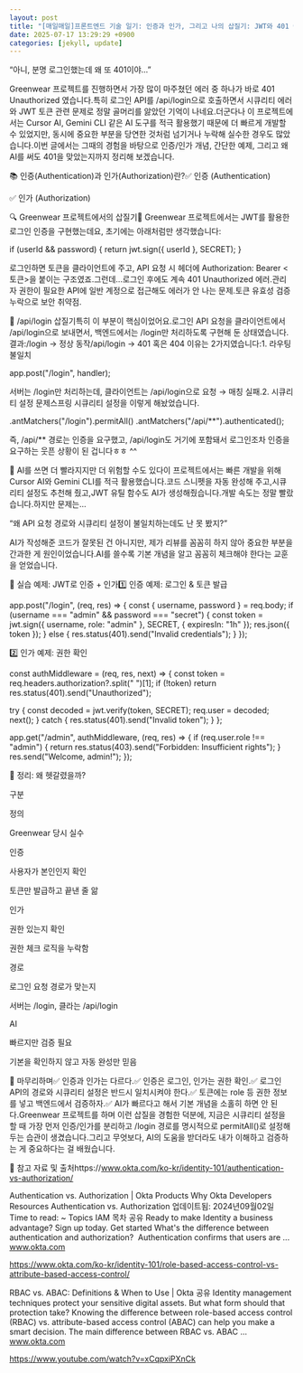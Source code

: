 ```yaml
---
layout: post
title: "️[매일매일]프론트엔드 기술 일기: 인증과 인가, 그리고 나의 삽질기: JWT와 401 에러를 마주하며" 
date: 2025-07-17 13:29:29 +0900
categories: [jekyll, update]
---
```







“아니, 분명 로그인했는데 왜 또 401이야...”




 















Greenwear 프로젝트를 진행하면서 가장 많이 마주쳤던 에러 중 하나가 바로 401 Unauthorized 였습니다.특히 로그인 API를 /api/login으로 호출하면서 시큐리티 에러와 JWT 토큰 관련 문제로 정말 골머리를 앓았던 기억이 나네요.더군다나 이 프로젝트에서는 Cursor AI, Gemini CLI 같은 AI 도구를 적극 활용했기 때문에 더 빠르게 개발할 수 있었지만, 동시에 중요한 부분을 당연한 것처럼 넘기거나 누락해 실수한 경우도 많았습니다.이번 글에서는 그때의 경험을 바탕으로 인증/인가 개념, 간단한 예제, 그리고 왜 AI를 써도 401을 맞았는지까지 정리해 보겠습니다.




 



















 



📚 인증(Authentication)과 인가(Authorization)란?✅ 인증 (Authentication)




 















✅ 인가 (Authorization)




 















🔍 Greenwear 프로젝트에서의 삽질기🌱 Greenwear 프로젝트에서는 JWT를 활용한 로그인 인증을 구현했는데요, 초기에는 아래처럼만 생각했습니다:




 




if (userId && password) {
  return jwt.sign({ userId }, SECRET);
}






 



로그인하면 토큰을 클라이언트에 주고, API 요청 시 헤더에 Authorization: Bearer <토큰>을 붙이는 구조였죠.그런데…로그인 후에도 계속 401 Unauthorized 에러.관리자 권한이 필요한 API에 일반 계정으로 접근해도 에러가 안 나는 문제.토큰 유효성 검증 누락으로 보안 취약점.




 







 



🚨 /api/login 삽질기특히 이 부분이 핵심이었어요.로그인 API 요청을 클라이언트에서 /api/login으로 보내면서, 백엔드에서는 /login만 처리하도록 구현해 둔 상태였습니다.결과:/login → 정상 동작/api/login → 401 혹은 404 이유는 2가지였습니다:1. 라우팅 불일치




 




app.post("/login", handler);






 



서버는 /login만 처리하는데, 클라이언트는 /api/login으로 요청 → 매칭 실패.2. 시큐리티 설정 문제​스프링 시큐리티 설정을 이렇게 해놨었습니다.




 




.antMatchers("/login").permitAll()
.antMatchers("/api/**").authenticated();






 



즉, /api/** 경로는 인증을 요구했고, /api/login도 거기에 포함돼서 로그인조차 인증을 요구하는 웃픈 상황이 된 겁니다ㅎㅎ ^^




 







 



🤖 AI를 쓰면 더 빨라지지만 더 위험할 수도 있다이 프로젝트에서는 빠른 개발을 위해 Cursor AI와 Gemini CLI를 적극 활용했습니다.코드 스니펫을 자동 완성해 주고,시큐리티 설정도 추천해 줬고,JWT 유틸 함수도 AI가 생성해줬습니다.개발 속도는 정말 빨랐습니다.하지만 문제는…




 



“왜 API 요청 경로와 시큐리티 설정이 불일치하는데도 난 못 봤지?”








AI가 작성해준 코드가 잘못된 건 아니지만, 제가 리뷰를 꼼꼼히 하지 않아 중요한 부분을 간과한 게 원인이었습니다.AI를 쓸수록 기본 개념을 알고 꼼꼼히 체크해야 한다는 교훈을 얻었습니다.




 







 



🧪 실습 예제: JWT로 인증 + 인가1️⃣ 인증 예제: 로그인 & 토큰 발급




 




app.post("/login", (req, res) => {
  const { username, password } = req.body;
  if (username === "admin" && password === "secret") {
    const token = jwt.sign({ username, role: "admin" }, SECRET, { expiresIn: "1h" });
    res.json({ token });
  } else {
    res.status(401).send("Invalid credentials");
  }
});






 







 



2️⃣ 인가 예제: 권한 확인




 




const authMiddleware = (req, res, next) => {
  const token = req.headers.authorization?.split(" ")[1];
  if (!token) return res.status(401).send("Unauthorized");

  try {
    const decoded = jwt.verify(token, SECRET);
    req.user = decoded;
    next();
  } catch {
    res.status(401).send("Invalid token");
  }
};

app.get("/admin", authMiddleware, (req, res) => {
  if (req.user.role !== "admin") {
    return res.status(403).send("Forbidden: Insufficient rights");
  }
  res.send("Welcome, admin!");
});






 







 



🔗 정리: 왜 헷갈렸을까?




 





구분

정의

Greenwear 당시 실수

인증

사용자가 본인인지 확인

토큰만 발급하고 끝낸 줄 앎

인가

권한 있는지 확인

권한 체크 로직을 누락함

경로

로그인 요청 경로가 맞는지

서버는 /login, 클라는 /api/login

AI

빠르지만 검증 필요

기본을 확인하지 않고 자동 완성만 믿음






 







 



🌟 마무리하며✅ 인증과 인가는 다르다.✅ 인증은 로그인, 인가는 권한 확인.✅ 로그인 API의 경로와 시큐리티 설정은 반드시 일치시켜야 한다.✅ 토큰에는 role 등 권한 정보를 넣고 백엔드에서 검증하자.✅ AI가 빠르다고 해서 기본 개념을 소홀히 하면 안 된다.Greenwear 프로젝트를 하며 이런 삽질을 경험한 덕분에, 지금은 시큐리티 설정을 할 때 가장 먼저 인증/인가를 분리하고 /login 경로를 명시적으로 permitAll()로 설정해 두는 습관이 생겼습니다.그리고 무엇보다, AI의 도움을 받더라도 내가 이해하고 검증하는 게 중요하다는 걸 배웠습니다.




 







 



📖 참고 자료 및 출처https://www.okta.com/ko-kr/identity-101/authentication-vs-authorization/




 








Authentication vs. Authorization | Okta
Products Why Okta Developers Resources Authentication vs. Authorization 업데이트됨: 2024년09월02일 Time to read: ~ Topics IAM 목차 공유 Ready to make Identity a business advantage? Sign up today. Get started What's the difference between authentication and authorization?  Authentication confirms that users are ...
www.okta.com











https://www.okta.com/ko-kr/identity-101/role-based-access-control-vs-attribute-based-access-control/




 








RBAC vs. ABAC: Definitions & When to Use | Okta
공유 Identity management techniques protect your sensitive digital assets. But what form should that protection take? Knowing the difference between role-based access control (RBAC) vs. attribute-based access control (ABAC) can help you make a smart decision. The main difference between RBAC vs. ABAC ...
www.okta.com











https://www.youtube.com/watch?v=xCqpxiPXnCk




 











​




 
